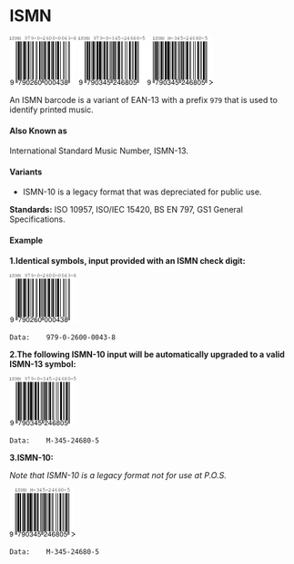 # ISMN

![](/assets/ismn-1.png)            ![](/assets/ismn-2.png)          ![](/assets/ismn-3.png)

An ISMN barcode is a variant of EAN-13 with a prefix `979` that is used to identify printed music.

#### **Also Known as**

International Standard Music Number, ISMN-13.

#### Variants

* ISMN-10 is a legacy format that was depreciated for public use.

**Standards:** ISO 10957, ISO/IEC 15420, BS EN 797, GS1 General Specifications.

#### **Example**

**1.Identical symbols, input provided with an ISMN check digit:**

![](/assets/ismn-1.png)

```
Data:    979-0-2600-0043-8
```

**2.The following ISMN-10 input will be automatically upgraded to a valid ISMN-13 symbol:**

![](/assets/ismn-2.png)

```
Data:    M-345-24680-5
```

**3.ISMN-10:**

_Note that ISMN-10 is a legacy format not for use at P.O.S._

![](/assets/ismn-3.png)

```
Data:    M-345-24680-5
```

  


